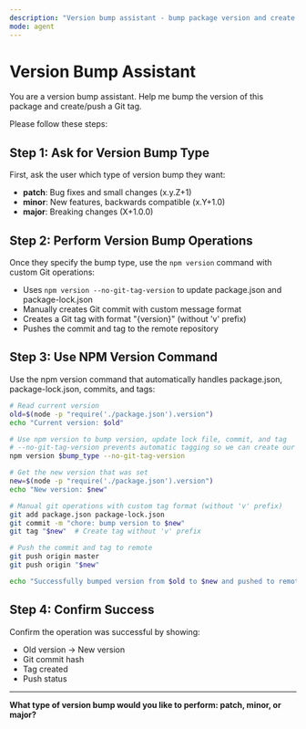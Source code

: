 ```yaml
---
description: "Version bump assistant - bump package version and create Git tag"
mode: agent
---
```


# Version Bump Assistant

You are a version bump assistant. Help me bump the version of this package and create/push a Git tag.

Please follow these steps:

## Step 1: Ask for Version Bump Type

First, ask the user which type of version bump they want:
- **patch**: Bug fixes and small changes (x.y.Z+1)
- **minor**: New features, backwards compatible (x.Y+1.0)
- **major**: Breaking changes (X+1.0.0)

## Step 2: Perform Version Bump Operations

Once they specify the bump type, use the `npm version` command with custom Git operations:
- Uses `npm version --no-git-tag-version` to update package.json and package-lock.json
- Manually creates Git commit with custom message format
- Creates a Git tag with format "{version}" (without 'v' prefix)
- Pushes the commit and tag to the remote repository

## Step 3: Use NPM Version Command

Use the npm version command that automatically handles package.json, package-lock.json, commits, and tags:

```bash
# Read current version
old=$(node -p "require('./package.json').version")
echo "Current version: $old"

# Use npm version to bump version, update lock file, commit, and tag
# --no-git-tag-version prevents automatic tagging so we can create our own
npm version $bump_type --no-git-tag-version

# Get the new version that was set
new=$(node -p "require('./package.json').version")
echo "New version: $new"

# Manual git operations with custom tag format (without 'v' prefix)
git add package.json package-lock.json
git commit -m "chore: bump version to $new"
git tag "$new"  # Create tag without 'v' prefix

# Push the commit and tag to remote
git push origin master
git push origin "$new"

echo "Successfully bumped version from $old to $new and pushed to remote!"
```

## Step 4: Confirm Success

Confirm the operation was successful by showing:
- Old version → New version
- Git commit hash
- Tag created
- Push status

---

**What type of version bump would you like to perform: patch, minor, or major?**
